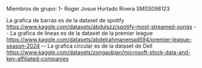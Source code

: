 Miembros de grupo: 1- Roger Josue Hurtado Rivera SMSS098123

La grafica de barras es de la dataset de spotify https://www.kaggle.com/datasets/abdulszz/spotify-most-streamed-songs -- 
La grafica de lineas es de la dataset de la premier league https://www.kaggle.com/datasets/abdelrahmanemad594/premier-league-season-2024 -- 
La grafica circular es de la dataset de Dell https://www.kaggle.com/datasets/zongaobian/microsoft-stock-data-and-key-affiliated-companies
